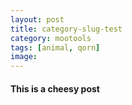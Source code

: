 ```yaml
---
layout: post
title: category-slug-test
category: mootools
tags: [animal, qorn]
image:
---
```

#### This is a cheesy post

